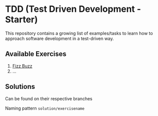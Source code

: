 # TDD (Test Driven Development - Starter)

This repository contains a growing list of examples/tasks to learn how to approach software development in a test-driven way.

## Available Exercises
1. [Fizz Buzz]('src/fizzBuzz/readme.md'])
2. ...


## Solutions

Can be found on their respective branches

Naming pattern `solution/exercisename`